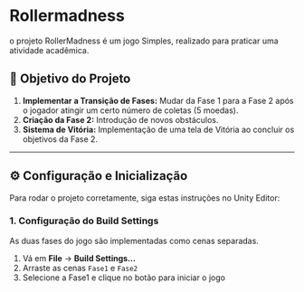 # Rollermadness

o projeto RollerMadness é um jogo Simples, realizado para praticar uma atividade acadêmica. 

## 🎯 Objetivo do Projeto

1.  **Implementar a Transição de Fases:** Mudar da Fase 1 para a Fase 2 após o jogador atingir um certo número de coletas (5 moedas).
2.  **Criação da Fase 2:** Introdução de novos obstáculos.
3.  **Sistema de Vitória:** Implementação de uma tela de Vitória ao concluir os objetivos da Fase 2.

---

## ⚙️ Configuração e Inicialização

Para rodar o projeto corretamente, siga estas instruções no Unity Editor:

### 1. Configuração do Build Settings

As duas fases do jogo são implementadas como cenas separadas.

1.  Vá em **File** -> **Build Settings...**
2.  Arraste as cenas `Fase1` e `Fase2`
3.  Selecione a Fase1 e clique no botão para iniciar o jogo


